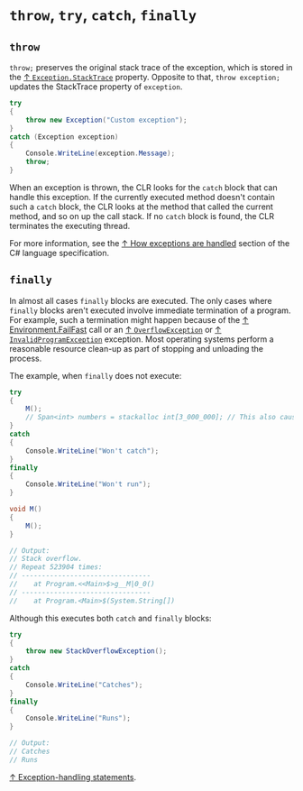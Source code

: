 # `throw`, `try`, `catch`, `finally`

## `throw`

`throw;` preserves the original stack trace of the exception, which is stored in the [↑ `Exception.StackTrace`](https://learn.microsoft.com/en-us/dotnet/api/system.exception.stacktrace) property. Opposite to that, `throw exception;` updates the StackTrace property of `exception`.

```csharp
try
{
    throw new Exception("Custom exception");
}
catch (Exception exception)
{
    Console.WriteLine(exception.Message);
    throw;
}
```

When an exception is thrown, the CLR looks for the `catch` block that can handle this exception. If the currently executed method doesn't contain such a `catch` block, the CLR looks at the method that called the current method, and so on up the call stack. If no `catch` block is found, the CLR terminates the executing thread.

For more information, see the [↑ How exceptions are handled](https://learn.microsoft.com/en-us/dotnet/csharp/language-reference/language-specification/exceptions#214-how-exceptions-are-handled) section of the C# language specification.

## `finally`

In almost all cases `finally` blocks are executed. The only cases where `finally` blocks aren't executed involve immediate termination of a program. For example, such a termination might happen because of the [↑ Environment.FailFast](https://learn.microsoft.com/en-us/dotnet/api/system.environment.failfast) call or an [↑ `OverflowException`](https://learn.microsoft.com/en-us/dotnet/api/system.overflowexception) or [↑ `InvalidProgramException`](https://learn.microsoft.com/en-us/dotnet/api/system.invalidprogramexception) exception. Most operating systems perform a reasonable resource clean-up as part of stopping and unloading the process.

The example, when `finally` does not execute:

```csharp
try
{
    M();
    // Span<int> numbers = stackalloc int[3_000_000]; // This also causes exception
}
catch
{
    Console.WriteLine("Won't catch");
}
finally
{
    Console.WriteLine("Won't run");
}

void M()
{
    M();
}

// Output:
// Stack overflow.
// Repeat 523904 times:
// --------------------------------
//    at Program.<<Main>$>g__M|0_0()
// --------------------------------
//    at Program.<Main>$(System.String[])
```

Although this executes both `catch` and `finally` blocks:

```csharp
try
{
    throw new StackOverflowException();
}
catch
{
    Console.WriteLine("Catches");
}
finally
{
    Console.WriteLine("Runs");
}

// Output:
// Catches
// Runs
```

[↑ Exception-handling statements](https://learn.microsoft.com/en-us/dotnet/csharp/language-reference/statements/exception-handling-statements).
